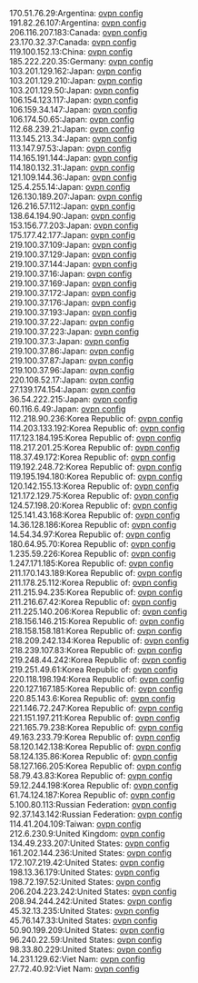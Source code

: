 170.51.76.29:Argentina: [ovpn config](vpn/170_51_76_29.ovpn)  
191.82.26.107:Argentina: [ovpn config](vpn/191_82_26_107.ovpn)  
206.116.207.183:Canada: [ovpn config](vpn/206_116_207_183.ovpn)  
23.170.32.37:Canada: [ovpn config](vpn/23_170_32_37.ovpn)  
119.100.152.13:China: [ovpn config](vpn/119_100_152_13.ovpn)  
185.222.220.35:Germany: [ovpn config](vpn/185_222_220_35.ovpn)  
103.201.129.162:Japan: [ovpn config](vpn/103_201_129_162.ovpn)  
103.201.129.210:Japan: [ovpn config](vpn/103_201_129_210.ovpn)  
103.201.129.50:Japan: [ovpn config](vpn/103_201_129_50.ovpn)  
106.154.123.117:Japan: [ovpn config](vpn/106_154_123_117.ovpn)  
106.159.34.147:Japan: [ovpn config](vpn/106_159_34_147.ovpn)  
106.174.50.65:Japan: [ovpn config](vpn/106_174_50_65.ovpn)  
112.68.239.21:Japan: [ovpn config](vpn/112_68_239_21.ovpn)  
113.145.213.34:Japan: [ovpn config](vpn/113_145_213_34.ovpn)  
113.147.97.53:Japan: [ovpn config](vpn/113_147_97_53.ovpn)  
114.165.191.144:Japan: [ovpn config](vpn/114_165_191_144.ovpn)  
114.180.132.31:Japan: [ovpn config](vpn/114_180_132_31.ovpn)  
121.109.144.36:Japan: [ovpn config](vpn/121_109_144_36.ovpn)  
125.4.255.14:Japan: [ovpn config](vpn/125_4_255_14.ovpn)  
126.130.189.207:Japan: [ovpn config](vpn/126_130_189_207.ovpn)  
126.216.57.112:Japan: [ovpn config](vpn/126_216_57_112.ovpn)  
138.64.194.90:Japan: [ovpn config](vpn/138_64_194_90.ovpn)  
153.156.77.203:Japan: [ovpn config](vpn/153_156_77_203.ovpn)  
175.177.42.177:Japan: [ovpn config](vpn/175_177_42_177.ovpn)  
219.100.37.109:Japan: [ovpn config](vpn/219_100_37_109.ovpn)  
219.100.37.129:Japan: [ovpn config](vpn/219_100_37_129.ovpn)  
219.100.37.144:Japan: [ovpn config](vpn/219_100_37_144.ovpn)  
219.100.37.16:Japan: [ovpn config](vpn/219_100_37_16.ovpn)  
219.100.37.169:Japan: [ovpn config](vpn/219_100_37_169.ovpn)  
219.100.37.172:Japan: [ovpn config](vpn/219_100_37_172.ovpn)  
219.100.37.176:Japan: [ovpn config](vpn/219_100_37_176.ovpn)  
219.100.37.193:Japan: [ovpn config](vpn/219_100_37_193.ovpn)  
219.100.37.22:Japan: [ovpn config](vpn/219_100_37_22.ovpn)  
219.100.37.223:Japan: [ovpn config](vpn/219_100_37_223.ovpn)  
219.100.37.3:Japan: [ovpn config](vpn/219_100_37_3.ovpn)  
219.100.37.86:Japan: [ovpn config](vpn/219_100_37_86.ovpn)  
219.100.37.87:Japan: [ovpn config](vpn/219_100_37_87.ovpn)  
219.100.37.96:Japan: [ovpn config](vpn/219_100_37_96.ovpn)  
220.108.52.17:Japan: [ovpn config](vpn/220_108_52_17.ovpn)  
27.139.174.154:Japan: [ovpn config](vpn/27_139_174_154.ovpn)  
36.54.222.215:Japan: [ovpn config](vpn/36_54_222_215.ovpn)  
60.116.6.49:Japan: [ovpn config](vpn/60_116_6_49.ovpn)  
112.218.90.236:Korea Republic of: [ovpn config](vpn/112_218_90_236.ovpn)  
114.203.133.192:Korea Republic of: [ovpn config](vpn/114_203_133_192.ovpn)  
117.123.184.195:Korea Republic of: [ovpn config](vpn/117_123_184_195.ovpn)  
118.217.201.25:Korea Republic of: [ovpn config](vpn/118_217_201_25.ovpn)  
118.37.49.172:Korea Republic of: [ovpn config](vpn/118_37_49_172.ovpn)  
119.192.248.72:Korea Republic of: [ovpn config](vpn/119_192_248_72.ovpn)  
119.195.194.180:Korea Republic of: [ovpn config](vpn/119_195_194_180.ovpn)  
120.142.155.13:Korea Republic of: [ovpn config](vpn/120_142_155_13.ovpn)  
121.172.129.75:Korea Republic of: [ovpn config](vpn/121_172_129_75.ovpn)  
124.57.198.20:Korea Republic of: [ovpn config](vpn/124_57_198_20.ovpn)  
125.141.43.168:Korea Republic of: [ovpn config](vpn/125_141_43_168.ovpn)  
14.36.128.186:Korea Republic of: [ovpn config](vpn/14_36_128_186.ovpn)  
14.54.34.97:Korea Republic of: [ovpn config](vpn/14_54_34_97.ovpn)  
180.64.95.70:Korea Republic of: [ovpn config](vpn/180_64_95_70.ovpn)  
1.235.59.226:Korea Republic of: [ovpn config](vpn/1_235_59_226.ovpn)  
1.247.171.185:Korea Republic of: [ovpn config](vpn/1_247_171_185.ovpn)  
211.170.143.189:Korea Republic of: [ovpn config](vpn/211_170_143_189.ovpn)  
211.178.25.112:Korea Republic of: [ovpn config](vpn/211_178_25_112.ovpn)  
211.215.94.235:Korea Republic of: [ovpn config](vpn/211_215_94_235.ovpn)  
211.216.67.42:Korea Republic of: [ovpn config](vpn/211_216_67_42.ovpn)  
211.225.140.206:Korea Republic of: [ovpn config](vpn/211_225_140_206.ovpn)  
218.156.146.215:Korea Republic of: [ovpn config](vpn/218_156_146_215.ovpn)  
218.158.158.181:Korea Republic of: [ovpn config](vpn/218_158_158_181.ovpn)  
218.209.242.134:Korea Republic of: [ovpn config](vpn/218_209_242_134.ovpn)  
218.239.107.83:Korea Republic of: [ovpn config](vpn/218_239_107_83.ovpn)  
219.248.44.242:Korea Republic of: [ovpn config](vpn/219_248_44_242.ovpn)  
219.251.49.61:Korea Republic of: [ovpn config](vpn/219_251_49_61.ovpn)  
220.118.198.194:Korea Republic of: [ovpn config](vpn/220_118_198_194.ovpn)  
220.127.167.185:Korea Republic of: [ovpn config](vpn/220_127_167_185.ovpn)  
220.85.143.6:Korea Republic of: [ovpn config](vpn/220_85_143_6.ovpn)  
221.146.72.247:Korea Republic of: [ovpn config](vpn/221_146_72_247.ovpn)  
221.151.197.211:Korea Republic of: [ovpn config](vpn/221_151_197_211.ovpn)  
221.165.79.238:Korea Republic of: [ovpn config](vpn/221_165_79_238.ovpn)  
49.163.233.79:Korea Republic of: [ovpn config](vpn/49_163_233_79.ovpn)  
58.120.142.138:Korea Republic of: [ovpn config](vpn/58_120_142_138.ovpn)  
58.124.135.86:Korea Republic of: [ovpn config](vpn/58_124_135_86.ovpn)  
58.127.166.205:Korea Republic of: [ovpn config](vpn/58_127_166_205.ovpn)  
58.79.43.83:Korea Republic of: [ovpn config](vpn/58_79_43_83.ovpn)  
59.12.244.198:Korea Republic of: [ovpn config](vpn/59_12_244_198.ovpn)  
61.74.124.187:Korea Republic of: [ovpn config](vpn/61_74_124_187.ovpn)  
5.100.80.113:Russian Federation: [ovpn config](vpn/5_100_80_113.ovpn)  
92.37.143.142:Russian Federation: [ovpn config](vpn/92_37_143_142.ovpn)  
114.41.204.109:Taiwan: [ovpn config](vpn/114_41_204_109.ovpn)  
212.6.230.9:United Kingdom: [ovpn config](vpn/212_6_230_9.ovpn)  
134.49.233.207:United States: [ovpn config](vpn/134_49_233_207.ovpn)  
161.202.144.236:United States: [ovpn config](vpn/161_202_144_236.ovpn)  
172.107.219.42:United States: [ovpn config](vpn/172_107_219_42.ovpn)  
198.13.36.179:United States: [ovpn config](vpn/198_13_36_179.ovpn)  
198.72.197.52:United States: [ovpn config](vpn/198_72_197_52.ovpn)  
206.204.223.242:United States: [ovpn config](vpn/206_204_223_242.ovpn)  
208.94.244.242:United States: [ovpn config](vpn/208_94_244_242.ovpn)  
45.32.13.235:United States: [ovpn config](vpn/45_32_13_235.ovpn)  
45.76.147.33:United States: [ovpn config](vpn/45_76_147_33.ovpn)  
50.90.199.209:United States: [ovpn config](vpn/50_90_199_209.ovpn)  
96.240.22.59:United States: [ovpn config](vpn/96_240_22_59.ovpn)  
98.33.80.229:United States: [ovpn config](vpn/98_33_80_229.ovpn)  
14.231.129.62:Viet Nam: [ovpn config](vpn/14_231_129_62.ovpn)  
27.72.40.92:Viet Nam: [ovpn config](vpn/27_72_40_92.ovpn)  
